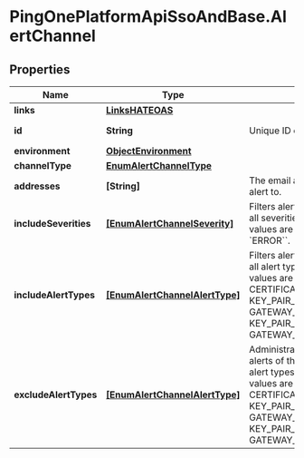 # PingOnePlatformApiSsoAndBase.AlertChannel

## Properties

Name | Type | Description | Notes
------------ | ------------- | ------------- | -------------
**links** | [**LinksHATEOAS**](LinksHATEOAS.md) |  | [optional] 
**id** | **String** | Unique ID of the alert channel. | [optional] [readonly] 
**environment** | [**ObjectEnvironment**](ObjectEnvironment.md) |  | [optional] 
**channelType** | [**EnumAlertChannelType**](EnumAlertChannelType.md) |  | 
**addresses** | **[String]** | The email addresses to send the alert to. | 
**includeSeverities** | [**[EnumAlertChannelSeverity]**](EnumAlertChannelSeverity.md) | Filters alerts by severity. If empty, all severities are included. Possible values are &#x60;INFO&#x60;, &#x60;WARNING&#x60;, and &#x60;ERROR&#x60;&#x60;. | [optional] 
**includeAlertTypes** | [**[EnumAlertChannelAlertType]**](EnumAlertChannelAlertType.md) | Filters alerts by alert type. If empty, all alert types are included. Possible values are CERTIFICATE_EXPIRED, CERTIFICATE_EXPIRING, KEY_PAIR_EXPIRED, GATEWAY_VERSION_DEPRECATED, KEY_PAIR_EXPIRING, and GATEWAY_VERSION_DEPRECATING. | [optional] 
**excludeAlertTypes** | [**[EnumAlertChannelAlertType]**](EnumAlertChannelAlertType.md) | Administrators will not be emailed alerts of these types. If empty, no alert types are excluded. Possible values are CERTIFICATE_EXPIRED, CERTIFICATE_EXPIRING, KEY_PAIR_EXPIRED, GATEWAY_VERSION_DEPRECATED, KEY_PAIR_EXPIRING, and GATEWAY_VERSION_DEPRECATING. | [optional] 


